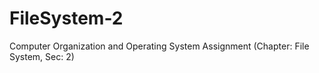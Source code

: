 # FileSystem-2
Computer Organization and Operating System Assignment (Chapter: File System, Sec: 2)
